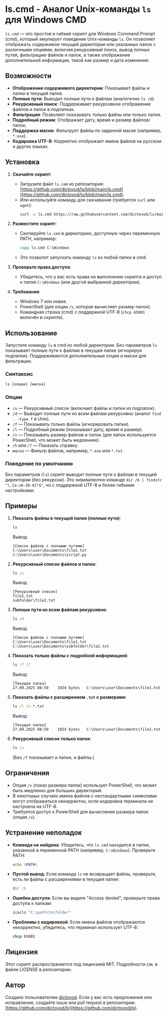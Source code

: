 # ls.cmd - Аналог Unix-команды `ls` для Windows CMD

`ls.cmd` — это простой и гибкий скрипт для Windows Command Prompt (cmd), который эмулирует поведение Unix-команды `ls`. Он позволяет отображать содержимое текущей директории или указанных папок с различными опциями, включая рекурсивный поиск, вывод полных путей, фильтрацию файлов и папок, а также отображение дополнительной информации, такой как размер и дата изменения.

## Возможности

- **Отображение содержимого директории**: Показывает файлы и папки в текущей папке.
- **Полные пути**: Выводит полные пути к файлам (аналогично `ls /d`).
- **Рекурсивный поиск**: Поддерживает рекурсивное отображение файлов и папок в подпапках.
- **Фильтрация**: Позволяет показывать только файлы или только папки.
- **Подробный режим**: Отображает дату, время и размер файлов/папок.
- **Поддержка маски**: Фильтрует файлы по заданной маске (например, `*.exe`).
- **Кодировка UTF-8**: Корректно отображает имена файлов на русском и других языках.

## Установка

1. **Скачайте скрипт**:
   - Загрузите файл `ls.cmd` из репозитория: [https://github.com/dictovod/ls/blob/main/ls.cmd](https://github.com/dictovod/ls/blob/main/ls.cmd).
   - Или используйте команду для скачивания (требуется `curl` или `wget`):
     ```bash
     curl -o ls.cmd https://raw.githubusercontent.com/dictovod/ls/main/ls.cmd
     ```

2. **Разместите скрипт**:
   - Скопируйте `ls.cmd` в директорию, доступную через переменную PATH, например:
     ```cmd
     copy ls.cmd C:\Windows
     ```
   - Это позволит запускать команду `ls` из любой папки в cmd.

3. **Проверьте права доступа**:
   - Убедитесь, что у вас есть права на выполнение скрипта и доступ к папке `C:\Windows` (или другой выбранной директории).

4. **Требования**:
   - Windows 7 или новее.
   - PowerShell (для опции `/v`, которая вычисляет размер папок).
   - Командная строка (cmd) с поддержкой UTF-8 (`chcp 65001` включён в скрипте).

## Использование

Запустите команду `ls` в cmd из любой директории. Без параметров `ls` показывает полные пути к файлам в текущей папке (игнорируя подпапки). Поддерживаются дополнительные опции и маски для фильтрации.

### Синтаксис
```cmd
ls [опции] [маска]
```

### Опции
- `/s` — Рекурсивный список (включает файлы и папки из подпапок).
- `/d` — Выводит полные пути ко всем файлам рекурсивно (аналог `find . -type f` в Unix).
- `/f` — Показывать только файлы (игнорировать папки).
- `/l` — Подробный режим (показывает дату, время и размер).
- `/v` — Показывать размер файлов и папок (для папок используется PowerShell, что может быть медленнее).
- `/h` или `/?` — Показать справку.
- `маска` — Фильтр файлов, например, `*.exe` или `*.txt`.

### Поведение по умолчанию
Без параметров (`ls`) скрипт выводит полные пути к файлам в текущей директории (без рекурсии). Это эквивалентно команде `dir /b | findstr "\.[a-zA-Z0-9]*$"`, но с поддержкой UTF-8 и более гибкими настройками.

## Примеры

1. **Показать файлы в текущей папке (полные пути)**:
   ```cmd
   ls
   ```
   Вывод:
   ```
   [Список файлов с полными путями]
   C:\Users\user\Documents\file1.txt
   C:\Users\user\Documents\script.py
   ```

2. **Рекурсивный список файлов и папок**:
   ```cmd
   ls /s
   ```
   Вывод:
   ```
   [Рекурсивный список]
   file1.txt
   subfolder\file2.txt
   ```

3. **Полные пути ко всем файлам рекурсивно**:
   ```cmd
   ls /d
   ```
   Вывод:
   ```
   [Список файлов с полными путями]
   C:\Users\user\Documents\file1.txt
   C:\Users\user\Documents\subfolder\file2.txt
   ```

4. **Показать только файлы с подробной информацией**:
   ```cmd
   ls /f /l
   ```
   Вывод:
   ```
   [Текущая папка]
   27.09.2025 08:50    1024 bytes   C:\Users\user\Documents\file1.txt
   ```

5. **Показать файлы с расширением `.txt` с размерами**:
   ```cmd
   ls /l /v *.txt
   ```
   Вывод:
   ```
   [Текущая папка]
   27.09.2025 08:50    1024 bytes   C:\Users\user\Documents\file1.txt
   ```

6. **Рекурсивный список только папок**:
   ```cmd
   ls /s
   ```
   (Без `/f` показывает и папки, и файлы.)

## Ограничения

- Опция `/v` (показ размера папок) использует PowerShell, что может быть медленно для больших директорий.
- В некоторых случаях имена файлов с нестандартными символами могут отображаться некорректно, если кодировка терминала не настроена на UTF-8.
- Требуется доступ к PowerShell для вычисления размера папок (опция `/v`).

## Устранение неполадок

- **Команда не найдена**:
  Убедитесь, что `ls.cmd` находится в папке, указанной в переменной PATH (например, `C:\Windows`).
  Проверьте PATH:
  ```cmd
  echo %PATH%
  ```

- **Пустой вывод**:
  Если команда `ls` не возвращает файлы, проверьте, есть ли файлы с расширениями в текущей папке:
  ```cmd
  dir /b
  ```

- **Ошибки доступа**:
  Если вы видите "Access denied", проверьте права доступа к папкам:
  ```cmd
  icacls "C:\path\to\folder"
  ```

- **Проблемы с кодировкой**:
  Если имена файлов отображаются некорректно, убедитесь, что терминал использует UTF-8:
  ```cmd
  chcp 65001
  ```

## Лицензия

Этот скрипт распространяется под лицензией MIT. Подробности см. в файле LICENSE в репозитории.

## Автор

Создано пользователем [dictovod](https://github.com/dictovod). Если у вас есть предложения или исправления, создайте issue или pull request в репозитории: [https://github.com/dictovod/ls](https://github.com/dictovod/ls).
